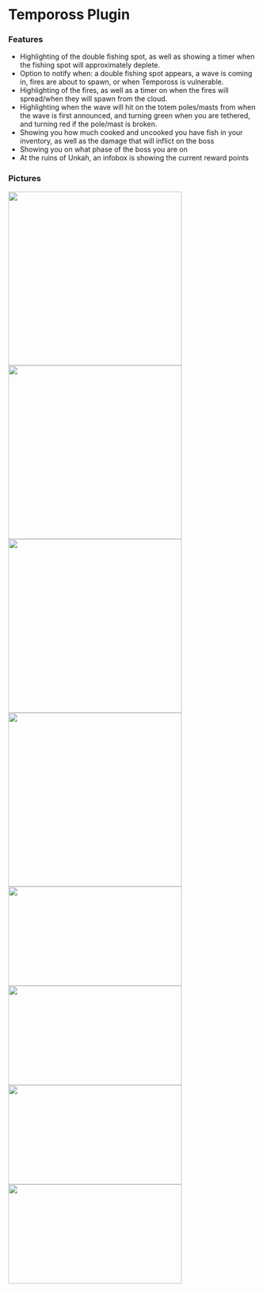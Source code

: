 # Tempoross Plugin
### Features
- Highlighting of the double fishing spot, as well as showing a timer when the fishing spot will approximately deplete.
- Option to notify when: a double fishing spot appears, a wave is coming in, fires are about to spawn, or when Tempoross is vulnerable.
- Highlighting of the fires, as well as a timer on when the fires will spread/when they will spawn from the cloud.
- Highlighting when the wave will hit on the totem poles/masts from when the wave is first announced, and turning green when you are tethered, and turning red if the pole/mast is broken.
- Showing you how much cooked and uncooked you have fish in your inventory, as well as the damage that will inflict on the boss
- Showing you on what phase of the boss you are on
- At the ruins of Unkah, an infobox is showing the current reward points

### Pictures
<img align="left" width="350" height="350" src="https://user-images.githubusercontent.com/20537001/112597997-3b450f00-8e0e-11eb-9b23-b9a223f7059e.png">
<img align="left" width="350" height="350" src="https://user-images.githubusercontent.com/20537001/112598025-48fa9480-8e0e-11eb-9d0a-cbc98f6519fe.png">
<br/>
<img align="left" width="350" height="350" src="https://user-images.githubusercontent.com/20537001/112598334-bb6b7480-8e0e-11eb-95a1-460da1dc6eb5.png">
<img align="left" width="350" height="350" src="https://user-images.githubusercontent.com/20537001/112598358-c1f9ec00-8e0e-11eb-822e-e253208af8c3.png">
<br/>
<img align="left" width="350" height="200" src="https://user-images.githubusercontent.com/40608755/225803610-1d395f6e-48c8-4f19-98c0-3e6580f64664.png">
<img align="left" width="350" height="200" src="https://user-images.githubusercontent.com/40608755/225803683-e6ec429f-2d83-40c1-9708-cbdebcc977ba.png">
<br/>
<img align="left" width="350" height="200" src="https://user-images.githubusercontent.com/40608755/225803764-74610726-c93f-42a5-a03f-813d63984dfa.png">
<img align="left" width="350" height="200" src="https://user-images.githubusercontent.com/20537001/112739938-d5c16180-8f78-11eb-94ed-8868d980b81b.png">
